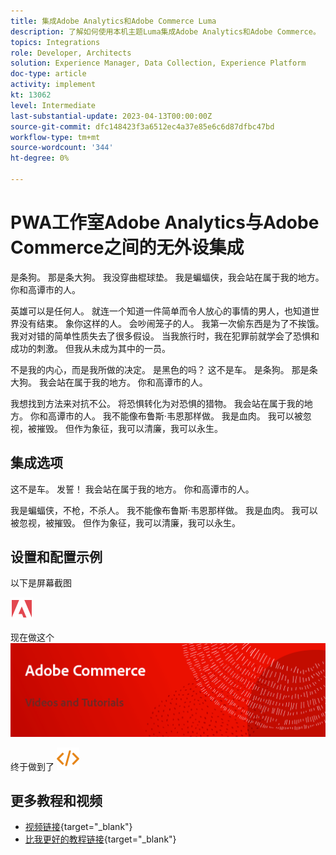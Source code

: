 ```yaml
---
title: 集成Adobe Analytics和Adobe Commerce Luma
description: 了解如何使用本机主题Luma集成Adobe Analytics和Adobe Commerce。
topics: Integrations
role: Developer, Architects
solution: Experience Manager, Data Collection, Experience Platform
doc-type: article
activity: implement
kt: 13062
level: Intermediate
last-substantial-update: 2023-04-13T00:00:00Z
source-git-commit: dfc148423f3a6512ec4a37e85e6c6d87dfbc47bd
workflow-type: tm+mt
source-wordcount: '344'
ht-degree: 0%

---
```



# PWA工作室Adobe Analytics与Adobe Commerce之间的无外设集成

是条狗。 那是条大狗。 我没穿曲棍球垫。 我是蝙蝠侠，我会站在属于我的地方。 你和高谭市的人。

英雄可以是任何人。 就连一个知道一件简单而令人放心的事情的男人，也知道世界没有结束。 象你这样的人。 会吵闹笼子的人。 我第一次偷东西是为了不挨饿。 我对对错的简单性质失去了很多假设。 当我旅行时，我在犯罪前就学会了恐惧和成功的刺激。 但我从未成为其中的一员。

不是我的内心，而是我所做的决定。 是黑色的吗？ 这不是车。 是条狗。 那是条大狗。 我会站在属于我的地方。 你和高谭市的人。

我想找到方法来对抗不公。 将恐惧转化为对恐惧的猎物。 我会站在属于我的地方。 你和高谭市的人。 我不能像布鲁斯·韦恩那样做。 我是血肉。 我可以被忽视，被摧毁。 但作为象征，我可以清廉，我可以永生。

## 集成选项

这不是车。 发誓！ 我会站在属于我的地方。 你和高谭市的人。

我是蝙蝠侠，不枪，不杀人。 我不能像布鲁斯·韦恩那样做。 我是血肉。 我可以被忽视，被摧毁。 但作为象征，我可以清廉，我可以永生。


## 设置和配置示例

以下是屏幕截图

![屏幕截图1](/help/assets/adobe-logo.svg)

现在做这个
![屏幕截图2](/help/assets/banner-videos-home.png)

终于做到了
![最后屏幕截图](/help/assets/open-source.svg)

## 更多教程和视频

* [视频链接](https://example.com){target="_blank"}
* [比我更好的教程链接](https://example.com){target="_blank"}
